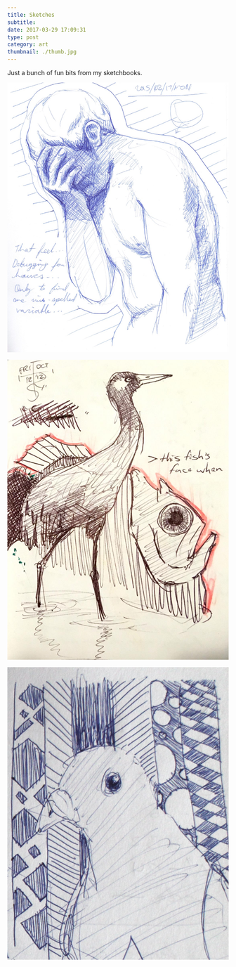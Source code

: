 ```yaml
---
title: Sketches
subtitle:
date: 2017-03-29 17:09:31
type: post
category: art
thumbnail: ./thumb.jpg
---
```


Just a bunch of fun bits from my sketchbooks.  <!-- more -->

![yep yep yep](./sketch-facepalm.jpg "yep yep")

![yep yep yep](./sketch_crane_fish.jpg "yep yep")

![yep yep yep](./sketch-pigeon.jpg "yep yep")
